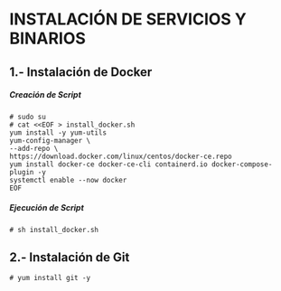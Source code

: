 # INSTALACIÓN DE SERVICIOS Y BINARIOS

## 1.- Instalación de Docker
##### Creación de Script
```console
# sudo su 
# cat <<EOF > install_docker.sh
yum install -y yum-utils
yum-config-manager \
--add-repo \
https://download.docker.com/linux/centos/docker-ce.repo
yum install docker-ce docker-ce-cli containerd.io docker-compose-plugin -y
systemctl enable --now docker
EOF
```
##### Ejecución de Script
```console
# sh install_docker.sh
```


## 2.- Instalación de Git
```console
# yum install git -y
```